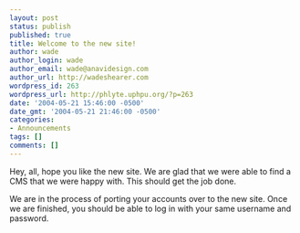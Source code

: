 ```yaml
---
layout: post
status: publish
published: true
title: Welcome to the new site!
author: wade
author_login: wade
author_email: wade@anavidesign.com
author_url: http://wadeshearer.com
wordpress_id: 263
wordpress_url: http://phlyte.uphpu.org/?p=263
date: '2004-05-21 15:46:00 -0500'
date_gmt: '2004-05-21 21:46:00 -0500'
categories:
- Announcements
tags: []
comments: []
---
```

<p>Hey, all, hope you like the new site. We are glad that we were able to find a CMS that we were happy with. This should get the job done.</p>
<p>We are in the process of porting your accounts over to the new site. Once we are finished, you should be able to log in with your same username and password.</p>
